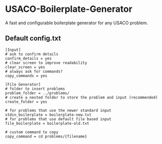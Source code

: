 # USACO-Boilerplate-Generator
A fast and configurable boilerplate generator for any USACO problem.

## Default config.txt
```
[Input]
# ask to confirm details
confirm_details = yes
# clear screen to improve readability
clear_screen = yes
# always ask for commands?
copy_commands = yes

[File Generator]
# folder to insert problems
problem_folder = ../problems/
# create a nested folder to store the problem and input (recommended)
create_folder = yes

# for problems that use the newer standard input
stdin_boilerplate = boilerplate-new.txt
# for problems that use default file based input
file_boilerplate = boilerplate-old.txt

# custom command to copy
copy_command = cd problems/{filename}
```
